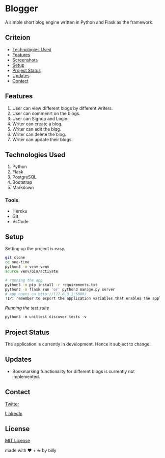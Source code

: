 # Blogger

A simple short blog engine written in Python and Flask as the framework.

## Criteion

- [Technologies Used](#technologies-used)
- [Features](#features)
- [Screenshots](#screenshots)
- [Setup](#setup)
- [Project Status](#project-status)
- [Updates](#updates)
- [Contact](#contact)

## Features
1. User can view different blogs by different writers.
2. User can commenrt on the blogs.
3. User can Signup and Login.
4. Writer can create a blog.
5. Writer can edit the blog.
6. Writer can delete the blog.
7. Writer can update their blogs.


## Technologies Used
1. Python
2. Flask
3. PostgreSQL
4. Bootstrap
5. Markdown

### Tools
- Heroku
- Git
- VsCode


## Setup
Setting up the project is easy.
```bash
git clone 
cd one-time
python3 -m venv venv
source venv/bin/activate

# running the app
python3 -m pip install -r requirements.txt
python3 -m flask run 'or' python3 manage.py server
# app opens on http://127.0.0.1:5000/
TIP: remember to export the application variables that enables the application enine to start.
```

*Running the test suite*
```py
python3 -m unittest discover tests -v
```

## Project Status
The application is currently in development. Hence it subject to change.

## Updates
- Bookmarking functionality for different blogs is currently not implemented.


## Contact
[Twitter](https://twitter.com/billyndirangu)

[LinkedIn](https://www.linkedin.com/in/willbeckh-ndirangu)


## License
[MIT License](LICENSE)

made with ❤️ + ☕ by billy
